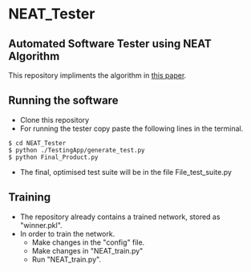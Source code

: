 # NEAT_Tester
Automated Software Tester using NEAT Algorithm
---
This repository impliments the algorithm in [this paper](https://github.com/hlpr98/NEAT_Tester/blob/master/The%20Paper.pdf).

## Running the software

* Clone this repository
* For running the tester copy paste the following lines in the terminal.
```
$ cd NEAT_Tester
$ python ./TestingApp/generate_test.py
$ python Final_Product.py
```
* The final, optimised test suite will be in the file File_test_suite.py

## Training

- The repository already contains a trained network, stored as "winner.pkl".
- In order to train the network.<br>
  * Make changes in the "config" file.
  * Make changes in "NEAT_train.py"
  * Run "NEAT_train.py".



